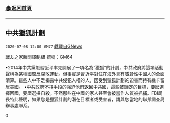 ###  [:house:返回首頁](https://github.com/ourhimalayas/txt)
---

## 中共獵狐計劃
`2020-07-08 12:00 GM77` [轉載自GNews](https://gnews.org/zh-hant/257757/)

戰友之家新聞譯制組
撰稿：GM64



•2014年中共黨魁習近平率先開展了一項名為“獵狐”的計劃，中共政府將這項活動聲稱為某種國際反腐敗運動。但事實是習近平對住在海外具有威脅性中國人的全面清算。這些人中不乏揭露中共侵犯人權的人，因受到獵狐計劃的迫害而持有綠卡留居美國。
•中共政府不擇手段的強迫他們返回中共國，這些被鎖定的目標，要麽選擇回國，要麽選擇自殺。不然那些在中國的家人甚至會被當作人質被抓捕。FBI局長特此聲明，如果您是獵狐計劃的潛在目標者或受害者，請與您當地的聯邦調查局辦事處聯系。

0
